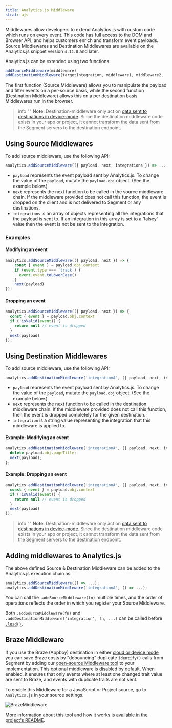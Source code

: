 ```yaml
---
title: Analytics.js Middleware
strat: ajs
---
```



Middlewares allow developers to extend Analytics.js with custom code which runs on every event. This code has full access to the DOM and Browser API, and helps customers enrich and transform event payloads. Source Middlewares and Destination Middlewares are available on the Analytics.js snippet version `4.12.0` and later.

Analytics.js can be extended using two functions:

```js
addSourceMiddleware(middleware)
addDestinationMiddleware(targetIntegration, middleware1, middleware2, ...)
```

The first function (Source Middleware) allows you to manipulate the payload and filter events on a per-source basis, while the second function (Destination Middleware) allows this on a per destination basis. Middlewares run in the browser.

> info ""
> **Note**: Destination-middleware only act on [data sent to destinations in device-mode](/docs/connections/destinations#connection-modes). Since the destination middleware code exists in your app or project, it cannot transform the data sent from the Segment servers to the destination endpoint.

## Using Source Middlewares

To add source middleware, use the following API:

```js
analytics.addSourceMiddleware(({ payload, next, integrations }) => .... )
```

- `payload` represents the event payload sent by Analytics.js. To change the value of the `payload`, mutate the `payload.obj` object. (See the example below.)
- `next` represents the next function to be called in the source middleware chain. If the middleware provided does not call this function, the event is dropped on the client and is not delivered to Segment or any destinations.
- `integrations` is an array of objects representing all the integrations that the payload is sent to. If an integration in this array is set to a ‘falsey' value then the event is not be sent to the Integration.

### Examples
#### Modifying an event
```js
analytics.addSourceMiddleware(({ payload, next }) => {
    const { event } = payload.obj.context
    if (event.type === 'track') {
      event.event.toLowerCase()
    }
    next(payload)
});
```

#### Dropping an event
```js
analytics.addSourceMiddleware(({ payload, next }) => {
  const { event } = payload.obj.context
  if (!isValid(event)) {
    return null // event is dropped
  }
  next(payload)
});
```

## Using Destination Middlewares


To add source middleware, use the following API:

```js
analytics.addDestinationMiddleware('integrationA', ({ payload, next, integrations }) => .... )
```

- `payload` represents the event payload sent by Analytics.js. To change the value of the `payload`, mutate the `payload.obj` object. (See the example below.)
- `next` represents the next function to be called in the destination middleware chain. If the middleware provided does not call this function, then the event is dropped completely for the given destination.
- `integration` is a string value representing the integration that this middleware is applied to.

#### Example: Modifying an event
```js
analytics.addDestinationMiddleware('integrationA', ({ payload, next, integration }) => {
  delete payload.obj.pageTitle;
  next(payload);
};
```

#### Example: Dropping an event
```js
analytics.addDestinationMiddleware('integrationA', ({ payload, next, integration }) => {
  const { event } = payload.obj.context
  if (!isValid(event)) {
    return null // event is dropped
  }
  next(payload)
});
```


> info ""
> **Note**: Destination-middleware only act on [data sent to destinations in device-mode](/docs/connections/destinations#connection-modes). Since the destination middleware code exists in your app or project, it cannot transform the data sent from the Segment servers to the destination endpoint.

## Adding middlewares to Analytics.js

The above defined Source & Destination Middleware can be added to the Analytics.js execution chain as:

```js
analytics.addSourceMiddleware(() => ...);
analytics.addDestinationMiddleware('integrationA', () => ...);
```


You can call the `.addSourceMiddleware(fn)` multiple times, and the order of operations reflects the order in which you register your Source Middleware.

Both `.addSourceMiddleware(fn)` and `.addDestinationMiddleware('integration', fn, ...)` can be called before [`.load()`](/docs/connections/sources/catalog/libraries/website/javascript/#load-options).

## Braze Middleware

If you use the Braze (Appboy) destination in either [cloud or device mode](/docs/connections/destinations/#connection-modes) you can save Braze costs by "debouncing" duplicate `identify()` calls from Segment by adding our [open-source Middleware tool](https://github.com/segmentio/segment-braze-mobile-middleware) to your implementation.
This optional middleware is disabled by default. When enabled, it ensures that only events where at least one changed trait value are sent to Braze, and events with duplicate traits are not sent.

To enable this Middleware for a JavaScript or Project source, go to `Analytics.js` in your source settings.

![BrazeMiddleware](images/sources_ajs_brazemiddleware.png)

More information about this tool and how it works [is available in the project's README](https://github.com/segmentio/segment-braze-mobile-middleware/blob/master/README.md#how-does-this-work).
